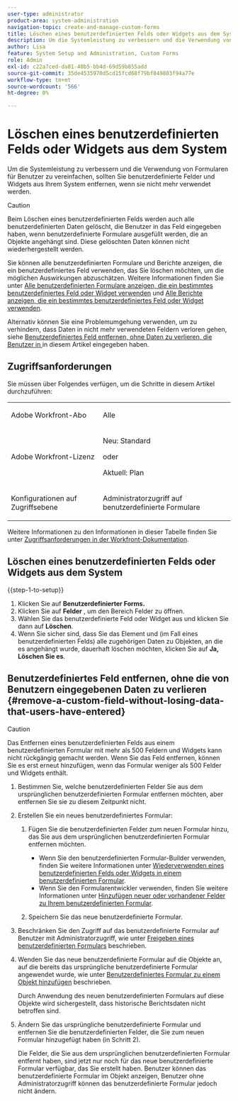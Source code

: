 ```yaml
---
user-type: administrator
product-area: system-administration
navigation-topic: create-and-manage-custom-forms
title: Löschen eines benutzerdefinierten Felds oder Widgets aus dem System
description: Um die Systemleistung zu verbessern und die Verwendung von Formularen für Benutzer zu vereinfachen, sollten Sie benutzerdefinierte Felder und Widgets aus Ihrem System entfernen, wenn sie nicht mehr verwendet werden.
author: Lisa
feature: System Setup and Administration, Custom Forms
role: Admin
exl-id: c22a7ced-da81-40b5-bb4d-69d59b855add
source-git-commit: 35de4535970d5cd15fcd68f79bf849803f94a77e
workflow-type: tm+mt
source-wordcount: '566'
ht-degree: 0%

---
```


# Löschen eines benutzerdefinierten Felds oder Widgets aus dem System

Um die Systemleistung zu verbessern und die Verwendung von Formularen für Benutzer zu vereinfachen, sollten Sie benutzerdefinierte Felder und Widgets aus Ihrem System entfernen, wenn sie nicht mehr verwendet werden.

>[!CAUTION]
>
>Beim Löschen eines benutzerdefinierten Felds werden auch alle benutzerdefinierten Daten gelöscht, die Benutzer in das Feld eingegeben haben, wenn benutzerdefinierte Formulare ausgefüllt werden, die an Objekte angehängt sind. Diese gelöschten Daten können nicht wiederhergestellt werden.
>
>Sie können alle benutzerdefinierten Formulare und Berichte anzeigen, die ein benutzerdefiniertes Feld verwenden, das Sie löschen möchten, um die möglichen Auswirkungen abzuschätzen. Weitere Informationen finden Sie unter [Alle benutzerdefinierten Formulare anzeigen, die ein bestimmtes benutzerdefiniertes Feld oder Widget verwenden](../../../administration-and-setup/customize-workfront/create-manage-custom-forms/view-all-custom-forms-that-use-a-particular-custom-field.md) und [Alle Berichte anzeigen, die ein bestimmtes benutzerdefiniertes Feld oder Widget verwenden](../../../administration-and-setup/customize-workfront/create-manage-custom-forms/view-all-reports-that-use-a-particular-custom-field.md).
>
>Alternativ können Sie eine Problemumgehung verwenden, um zu verhindern, dass Daten in nicht mehr verwendeten Feldern verloren gehen, siehe [Benutzerdefiniertes Feld entfernen, ohne Daten zu verlieren, die Benutzer in ](#remove-a-custom-field-without-losing-data-that-users-have-entered) in diesem Artikel eingegeben haben.

## Zugriffsanforderungen

Sie müssen über Folgendes verfügen, um die Schritte in diesem Artikel durchzuführen:

<table style="table-layout:auto"> 
 <col> 
 <col> 
 <tbody> 
  <tr data-mc-conditions=""> 
   <td role="rowheader"> <p>Adobe Workfront-Abo</p> </td> 
   <td>Alle</td> 
  </tr> 
  <tr> 
   <td role="rowheader">Adobe Workfront-Lizenz</td> 
   <td>
   <p>Neu: Standard</p>
   <p>oder</p>
   <p>Aktuell: Plan</p></td>
  </tr> 
  <tr data-mc-conditions=""> 
   <td role="rowheader">Konfigurationen auf Zugriffsebene</td> 
   <td> <p>Administratorzugriff auf benutzerdefinierte Formulare</p> </td> 
  </tr> 
 </tbody> 
</table>

Weitere Informationen zu den Informationen in dieser Tabelle finden Sie unter [Zugriffsanforderungen in der Workfront-Dokumentation](/help/quicksilver/administration-and-setup/add-users/access-levels-and-object-permissions/access-level-requirements-in-documentation.md).

## Löschen eines benutzerdefinierten Felds oder Widgets aus dem System

{{step-1-to-setup}}

1. Klicken Sie auf **Benutzerdefinierter Forms.**
1. Klicken Sie auf **Felder** , um den Bereich Felder zu öffnen.
1. Wählen Sie das benutzerdefinierte Feld oder Widget aus und klicken Sie dann auf **Löschen**.
1. Wenn Sie sicher sind, dass Sie das Element und (im Fall eines benutzerdefinierten Felds) alle zugehörigen Daten zu Objekten, an die es angehängt wurde, dauerhaft löschen möchten, klicken Sie auf **Ja, Löschen Sie es**.

## Benutzerdefiniertes Feld entfernen, ohne die von Benutzern eingegebenen Daten zu verlieren {#remove-a-custom-field-without-losing-data-that-users-have-entered}

>[!CAUTION]
>
>Das Entfernen eines benutzerdefinierten Felds aus einem benutzerdefinierten Formular mit mehr als 500 Feldern und Widgets kann nicht rückgängig gemacht werden. Wenn Sie das Feld entfernen, können Sie es erst erneut hinzufügen, wenn das Formular weniger als 500 Felder und Widgets enthält.

1. Bestimmen Sie, welche benutzerdefinierten Felder Sie aus dem ursprünglichen benutzerdefinierten Formular entfernen möchten, aber entfernen Sie sie zu diesem Zeitpunkt nicht.
1. Erstellen Sie ein neues benutzerdefiniertes Formular:

   1. Fügen Sie die benutzerdefinierten Felder zum neuen Formular hinzu, das Sie aus dem ursprünglichen benutzerdefinierten Formular entfernen möchten.

      * Wenn Sie den benutzerdefinierten Formular-Builder verwenden, finden Sie weitere Informationen unter [Wiederverwenden eines benutzerdefinierten Felds oder Widgets in einem benutzerdefinierten Formular](../../../administration-and-setup/customize-workfront/create-manage-custom-forms/reuse-an-existing-field.md).
      * Wenn Sie den Formularentwickler verwenden, finden Sie weitere Informationen unter [Hinzufügen neuer oder vorhandener Felder zu Ihrem benutzerdefinierten Formular](/help/quicksilver/administration-and-setup/customize-workfront/create-manage-custom-forms/form-designer/design-a-form/design-a-form.md#add-new-or-existing-fields-to-your-custom-form).

   1. Speichern Sie das neue benutzerdefinierte Formular.

1. Beschränken Sie den Zugriff auf das benutzerdefinierte Formular auf Benutzer mit Administratorzugriff, wie unter [Freigeben eines benutzerdefinierten Formulars](../../../administration-and-setup/customize-workfront/create-manage-custom-forms/share-access-to-a-custom-form.md) beschrieben.
1. Wenden Sie das neue benutzerdefinierte Formular auf die Objekte an, auf die bereits das ursprüngliche benutzerdefinierte Formular angewendet wurde, wie unter [Benutzerdefiniertes Formular zu einem Objekt hinzufügen](../../../workfront-basics/work-with-custom-forms/add-a-custom-form-to-an-object.md) beschrieben.

   Durch Anwendung des neuen benutzerdefinierten Formulars auf diese Objekte wird sichergestellt, dass historische Berichtsdaten nicht betroffen sind.

1. Ändern Sie das ursprüngliche benutzerdefinierte Formular und entfernen Sie die benutzerdefinierten Felder, die Sie zum neuen Formular hinzugefügt haben (in Schritt 2).

   Die Felder, die Sie aus dem ursprünglichen benutzerdefinierten Formular entfernt haben, sind jetzt nur noch für das neue benutzerdefinierte Formular verfügbar, das Sie erstellt haben. Benutzer können das benutzerdefinierte Formular im Objekt anzeigen, Benutzer ohne Administratorzugriff können das benutzerdefinierte Formular jedoch nicht ändern.
